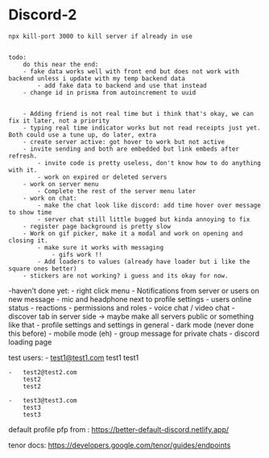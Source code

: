 # Discord-2
    npx kill-port 3000 to kill server if already in use


    todo:
        do this near the end:
        - fake data works well with front end but does not work with backend unless i update with my temp backend data
            - add fake data to backend and use that instead
        - change id in prisma from autoincrement to uuid
        

        - Adding friend is not real time but i think that's okay, we can fix it later, not a priority 
        - typing real time indicator works but not read receipts just yet. Both could use a tune up, do later, extra  
        - create server active: got hover to work but not active
        - invite sending and both are embedded but link embeds after refresh.
            - invite code is pretty useless, don't know how to do anything with it.
            - work on expired or deleted servers 
        - work on server menu
            - Complete the rest of the server menu later
        - work on chat:
            - make the chat look like discord: add time hover over message to show time
            - server chat still little bugged but kinda annoying to fix 
        - register page background is pretty slow
        - Work on gif picker, make it a modal and work on opening and closing it. 
            - make sure it works with messaging
                - gifs work !!
            - Add loaders to values (already have loader but i like the square ones better)
        - stickers are not working? i guess and its okay for now.

-haven't done yet:
    - right click menu 
    - Notifications from server or users on new message
    - mic and headphone next to profile settings
    - users online status
    - reactions
    - permissions and roles
    - voice chat / video chat
    - discover tab in server side -> maybe make all servers public or something like that
    - profile settings and settings in general
    - dark mode (never done this before)
    - mobile mode (eh)
    - group message for private chats
    - discord loading page

test users:
    -   test1@test1.com
        test1
        test1

    -   test2@test2.com
        test2
        test2

    -   test3@test3.com
        test3
        test3


default profile pfp from : https://better-default-discord.netlify.app/

tenor docs: https://developers.google.com/tenor/guides/endpoints